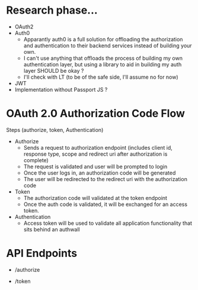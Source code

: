 # Research phase...
* OAuth2
* Auth0
  * Apparantly auth0 is a full solution for offloading the authorization and authentication to their backend services instead of building your own.
  * I can't use anything that offloads the process of building my own authentication layer, but using a library to aid in building my auth layer SHOULD be okay ?
  * I'll check with LT (to be of the safe side, I'll assume no for now)
* JWT
* Implementation without Passport JS ?

# OAuth 2.0 Authorization Code Flow
Steps
(authorize, token, Authentication)
* Authorize 
  * Sends a request to authorization endpoint (includes client id, response type, scope and redirect uri after authorization is complete)
  * The request is validated and user will be prompted to login
  * Once the user logs in, an authorization code will be generated
  * The user will be redirected to the redirect uri with the authorization code
* Token
  * The authorization code will validated at the token endpoint
  * Once the auth code is validated, it will be exchanged for an access token.
* Authentication
  * Access token will be used to validate all application functionality that sits behind an authwall

# API Endpoints
* /authorize

* /token


